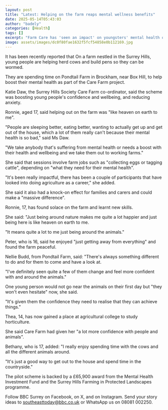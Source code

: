 ```yaml
---
layout: post
title: "Latest: Helping on the farm reaps mental wellness benefits"
date: 2025-05-14T05:43:03
author: "badely"
categories: [Health]
tags: []
excerpt: "Farm Care has 'seen an impact' on youngsters' mental health on east Surrey farms."
image: assets/images/dc0f80fae1632f5fcf54858e0b112169.jpg
---
```


It has been recently reported that On a farm nestled in the Surrey Hills, young people are helping herd cows and build pens so they can be wormed.

They are spending time on Pondtail Farm in Brockham, near Box Hill, to help boost their mental health as part of the Care Farm project.

Katie Daw, the Surrey Hills Society Care Farm co-ordinator, said the scheme was boosting young people's confidence and wellbeing, and reducing anxiety.

Ronnie, aged 17, said helping out on the farm was "like heaven on earth to me".

"People are sleeping better, eating better, wanting to actually get up and get out of the house, which a lot of them really can't because their mental health is so bad,"  said Ms Daw.

"We take anybody that's suffering from mental health or needs a boost with their health and wellbeing and we take them out to working farms."

She said that sessions involve farm jobs such as "collecting eggs or tagging cattle", depending on "what they need for their mental health".

"It's been really impactful, there has been a couple of participants that have looked into doing agriculture as a career," she added.

She said it also had a knock-on effect for families and carers and could make a "massive difference".

Ronnie, 17, has found solace on the farm and learnt new skills.

She said: "Just being around nature makes me quite a lot happier and just being here is like heaven on earth to me.

"It means quite a lot to me just being around the animals."

Peter, who is 16, said he enjoyed "just getting away from everything" and found the farm peaceful.

Nellie Budd, from Pondtail Farm, said: "There's always something different to do and for them to come and have a look at.

"I've definitely seen quite a few of them change and feel more confident with and around the animals."

One young person would not go near the animals on their first day but "they won't even hesitate" now, she said.

"It's given them the confidence they need to realise that they can achieve things."

Thea, 14, has now gained a place at agricultural college to study horticulture.

She said Care Farm had given her "a lot more confidence with people and animals".

Bethany, who is 17, added: "I really enjoy spending time with the cows and all the different animals around.

"It's just a good way to get out to the house and spend time in the countryside." 

The pilot scheme is backed by a £65,900 award from the Mental Health Investment Fund and the Surrey Hills Farming in Protected Landscapes programme.

Follow BBC Surrey on Facebook, on X, and on Instagram. Send your story ideas to southeasttoday@bbc.co.uk or WhatsApp us on 08081 002250.

